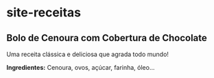 # site-receitas<div class="card">
  <h2>Bolo de Cenoura com Cobertura de Chocolate</h2>
  <p>Uma receita clássica e deliciosa que agrada todo mundo!</p>
  <p><strong>Ingredientes:</strong> Cenoura, ovos, açúcar, farinha, óleo...</p>
</div>
